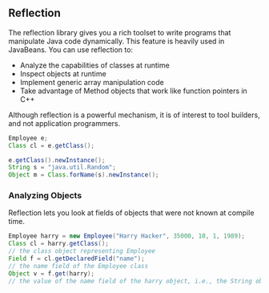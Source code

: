 ## Reflection

The reflection library gives you a rich toolset to write programs that manipulate Java code dynamically. This feature is heavily used in JavaBeans. You can use reflection to:

- Analyze the capabilities of classes at runtime
- Inspect objects at runtime
- Implement generic array manipulation code
- Take advantage of Method objects that work like function pointers in C++

Although reflection is a powerful mechanism, it is of interest to tool builders, and not application programmers.

```java
Employee e;
Class cl = e.getClass();

e.getClass().newInstance();
String s = "java.util.Random";
Object m = Class.forName(s).newInstance();
```

### Analyzing Objects

Reflection lets you look at fields of objects that were not known at compile time.

```java
Employee harry = new Employee("Harry Hacker", 35000, 10, 1, 1989);
Class cl = harry.getClass();
// the class object representing Employee
Field f = cl.getDeclaredField("name");
// the name field of the Employee class
Object v = f.get(harry);
// the value of the name field of the harry object, i.e., the String object "Harry Hacker"
```
